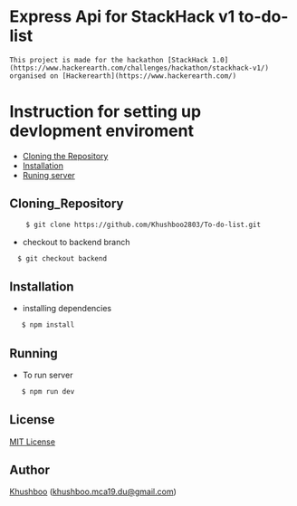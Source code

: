 # Express Api for StackHack v1 to-do-list

    This project is made for the hackathon [StackHack 1.0](https://www.hackerearth.com/challenges/hackathon/stackhack-v1/) organised on [Hackerearth](https://www.hackerearth.com/)

# Instruction for setting up devlopment enviroment

- [Cloning the Repository](#Cloning_Repository)
- [Installation](#Installation)
- [Runing server](#Running)

## Cloning_Repository

```sh
    $ git clone https://github.com/Khushboo2803/To-do-list.git
```

- checkout to backend branch

```sh
  $ git checkout backend
```

## Installation

- installing dependencies

```sh
   $ npm install
```

## Running

- To run server

```sh
   $ npm run dev
```

## License

[MIT License](http://www.opensource.org/licenses/mit-license.php)

## Author

[Khushboo](https://github.com/khushboo2803) ([khushboo.mca19.du@gmail.com](mailto:khushboo.mca19.du@gmail.com))
